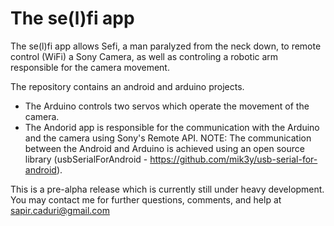 
The se(l)fi app 
================


The se(l)fi app allows Sefi, a man paralyzed from the neck down, 
to remote control (WiFi) a Sony Camera, as well as controling a robotic arm responsible for the camera movement.

The repository contains an android and arduino projects. 
- The Arduino controls two servos which operate the movement of the camera.
- The Andorid app is responsible for the communication with the Arduino and the camera using Sony's Remote API.
NOTE: The communication between the Android and Arduino is achieved using an open source library (usbSerialForAndroid - https://github.com/mik3y/usb-serial-for-android).

This is a pre-alpha release which is currently still under heavy development.
You may contact me for further questions, comments, and help at sapir.caduri@gmail.com



